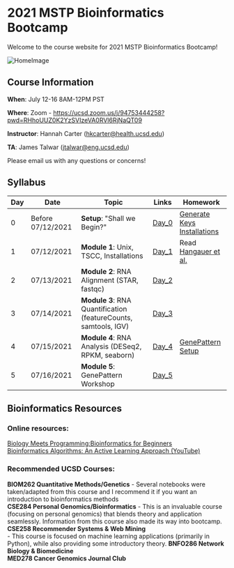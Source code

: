 # 2021 MSTP Bioinformatics Bootcamp
Welcome to the course website for 2021 MSTP Bioinformatics Bootcamp!<br />

![HomeImage](https://imgs.xkcd.com/comics/dna.png)

## Course Information

**When**: July 12-16 8AM-12PM PST

**Where**: Zoom - https://ucsd.zoom.us/j/94753444258?pwd=RHhoUUZ0K2YzSVIzeVA0RVl6RjNaQT09

**Instructor**: Hannah Carter (hkcarter@health.ucsd.edu)

**TA**: James Talwar (jtalwar@eng.ucsd.edu)

Please email us with any questions or concerns!


## Syllabus


| Day  | Date | Topic | Links | Homework |
| ------------- | ------------- |------------- |------------- |------------- |
| 0 | Before 07/12/2021  | **Setup**: "Shall we Begin?"  | [Day_0](https://github.com/jvtalwar/2021-MSTP-Bioinformatics-Bootcamp/tree/master/Day_0_Setup) | [Generate Keys](https://github.com/jvtalwar/2021-MSTP-Bioinformatics-Bootcamp/tree/master/Day_0_Setup/Generate_Keys)<br />[Installations](https://github.com/jvtalwar/2021-MSTP-Bioinformatics-Bootcamp/tree/master/Day_0_Setup/Installations)| 
| 1  | 07/12/2021  | **Module 1**: Unix, TSCC, Installations  | [Day_1](https://github.com/jvtalwar/2021-MSTP-Bioinformatics-Bootcamp/tree/master/Day_1)  | Read [Hangauer et al.](https://www.ncbi.nlm.nih.gov/pmc/articles/PMC5933935/)| 
| 2  | 07/13/2021  | **Module 2**: RNA Alignment (STAR, fastqc)  | [Day_2](https://github.com/jvtalwar/2021-MSTP-Bioinformatics-Bootcamp/tree/master/Day_2)   | | 
| 3  | 07/14/2021  | **Module 3**: RNA Quantification (featureCounts, samtools, IGV)  | [Day_3](https://github.com/jvtalwar/2021-MSTP-Bioinformatics-Bootcamp/tree/master/Day_3)  | |
| 4  | 07/15/2021  | **Module 4**: RNA Analysis (DESeq2, RPKM, seaborn)  | [Day_4](https://github.com/jvtalwar/2021-MSTP-Bioinformatics-Bootcamp/tree/master/Day_4)  |[GenePattern Setup](https://github.com/jvtalwar/2021-MSTP-Bioinformatics-Bootcamp/blob/master/Day_5/Prerequisites%20for%20GenePattern%20workshop.ipynb) |
| 5  | 07/16/2021  | **Module 5**: GenePattern Workshop  | [Day_5](https://github.com/jvtalwar/2021-MSTP-Bioinformatics-Bootcamp/tree/master/Day_5)  | |

## Bioinformatics Resources

### Online resources:
[Biology Meets Programming:Bioinformatics for Beginners](https://www.coursera.org/learn/bioinformatics)<br>
[Bioinformatics Algorithms: An Active Learning Approach (YouTube)](https://www.youtube.com/c/bioinfalgorithms/featured)<br>

### Recommended UCSD Courses:
**BIOM262 Quantitative Methods/Genetics** - Several notebooks were taken/adapted from this course and I recommend it if you want an introduction to bioinformatics methods<br>
**CSE284 Personal Genomics/Bioinformatics** - This is an invaluable course (focusing on personal genomics) that blends theory and application seamlessly. Information from this course also made its way into bootcamp.  
**CSE258 Recommender Systems & Web Mining**<br> - This course is focused on machine learning applications (primarily in Python), while also providing some introductory theory.
**BNFO286 Network Biology & Biomedicine**<br>
**MED278 Cancer Genomics Journal Club**<br>



